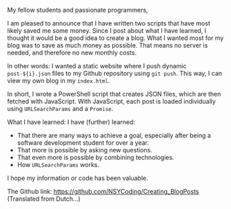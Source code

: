 My fellow students and passionate programmers,

I am pleased to announce that I have written two scripts that have most likely saved me some money.
Since I post about what I have learned, I thought it would be a good idea to create a blog.
What I wanted most for my blog was to save as much money as possible. That means no server is needed, and therefore no new monthly costs.

In other words: I wanted a static website where I push dynamic `post-${i}.json` files to my Github repository using `git push`. This way, I can view my own blog in my `index.html`.

In short, I wrote a PowerShell script that creates JSON files, which are then fetched with JavaScript. With JavaScript, each post is loaded individually using `URLSearchParams` and a `Promise`.

What I have learned:
I have (further) learned:
- That there are many ways to achieve a goal, especially after being a software development student for over a year.
- That more is possible by asking new questions.
- That even more is possible by combining technologies.
- How `URLSearchParams` works.

I hope my information or code has been valuable.

The Github link: https://github.com/NSYCoding/Creating_BlogPosts
(Translated from Dutch...)